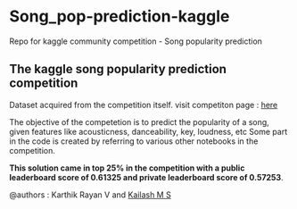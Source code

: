 # Song_pop-prediction-kaggle
Repo for kaggle community competition - Song popularity prediction 

## The kaggle song popularity prediction competition 
Dataset acquired from the competition itself.
visit competiton page : [here](https://www.kaggle.com/c/song-popularity-prediction) 

The objective of the competetion is to predict the popularity of a song, given features like acousticness, danceability, key, loudness, etc
Some part in the code is created by referring to various other notebooks in the competition.

**This solution came in top 25% in the competition with a public leaderboard score of 0.61325 
and private leaderboard score of 0.57253**.

@authors : Karthik Rayan V and [Kailash M S](https://github.com/MS-Kailash) 
